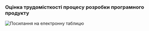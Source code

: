 ### Оцінка трудомісткості процесу розробки програмного продукту

![Посилання на електронну таблицю](https://docs.google.com/spreadsheets/d/1Ohuzvqv114GRz_96ZUheSsFDsTFgKK-qhiMB7ZNhgDc/edit?usp=sharing)